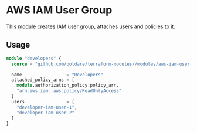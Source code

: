 # AWS IAM User Group

This module creates IAM user group, attaches users and policies to it.

## Usage

```tf
module "developers" {
  source = "github.com/boldare/terraform-modules//modules/aws-iam-user-group?ref=v0.1.0"

  name                 = "Developers"
  attached_policy_arns = [
    module.authorization_policy.policy_arn,
    "arn:aws:iam::aws:policy/ReadOnlyAccess"
  ]
  users                = [
    "developer-iam-user-1",
    "developer-iam-user-2"
  ]
}
```

